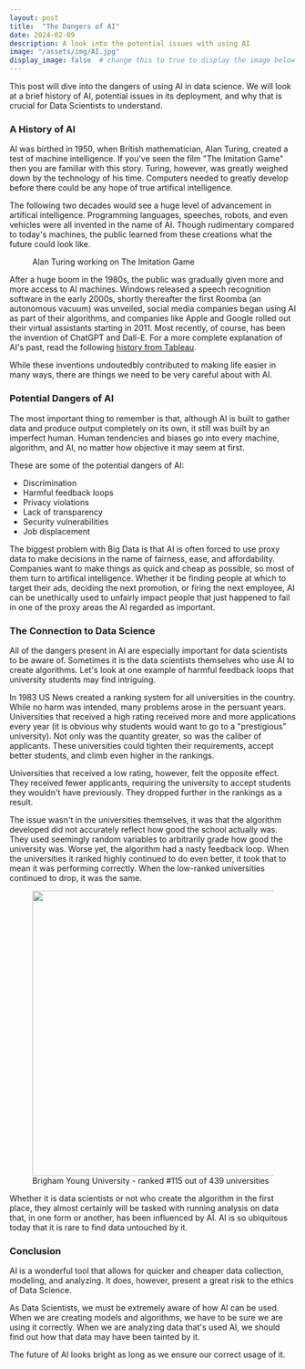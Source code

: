 ```yaml
---
layout: post
title:  "The Dangers of AI"
date: 2024-02-09
description: A look into the potential issues with using AI 
image: "/assets/img/AI.jpg"
display_image: false  # change this to true to display the image below the banner 
---
```

<p class="intro"><span class="dropcap">T</span>his post will dive into the dangers of using AI in data science. We will look at a brief history of AI, potential issues in its deployment, and why that is crucial for Data Scientists to understand.</p>


### A History of AI

AI was birthed in 1950, when British mathematician, Alan Turing, created a test of machine intelligence. If you've seen the film "The Imitation Game" then you are familiar with this story. Turing, however, was greatly weighed down by the technology of his time. Computers needed to greatly develop before there could be any hope of true artifical intelligence.

The following two decades would see a huge level of advancement in artifical intelligence. Programming languages, speeches, robots, and even vehicles were all invented in the name of AI. Though rudimentary compared to today's machines, the public learned from these creations what the future could look like.

<figure>
	<img src="{{site.url}}/{{site.baseurl}}/assets/img/alan_turing.jpg" alt=""> 
	<figcaption>Alan Turing working on The Imitation Game</figcaption>
</figure>

After a huge boom in the 1980s, the public was gradually given more and more access to AI machines. Windows released a speech recognition software in the early 2000s, shortly thereafter the first Roomba (an autonomous vacuum) was unveiled, social media companies began using AI as part of their algorithms, and companies like Apple and Google rolled out their virtual assistants starting in 2011. Most recently, of course, has been the invention of ChatGPT and Dall-E. For a more complete explanation of AI's past, read the following [history from Tableau](https://www.tableau.com/data-insights/ai/history#:~:text=Birth%20of%20AI%3A%201950%2D1956&text=into%20popular%20use.-,Dates%20of%20note%3A,ever%20learn%20the%20game%20independently.).

While these inventions undoutedbly contributed to making life easier in many ways, there are things we need to be very careful about with AI.


### Potential Dangers of AI

The most important thing to remember is that, although AI is built to gather data and produce output completely on its own, it still was built by an imperfect human. Human tendencies and biases go into every machine, algorithm, and AI, no matter how objective it may seem at first.

These are some of the potential dangers of AI:
* Discrimination
* Harmful feedback loops
* Privacy violations
* Lack of transparency
* Security vulnerabilities
* Job displacement

The biggest problem with Big Data is that AI is often forced to use proxy data to make decisions in the name of fairness, ease, and affordability. Companies want to make things as quick and cheap as possible, so most of them turn to artifical intelligence. Whether it be finding people at which to target their ads, deciding the next promotion, or firing the next employee, AI can be unethically used to unfairly impact people that just happened to fail in one of the proxy areas the AI regarded as important.


### The Connection to Data Science

All of the dangers present in AI are especially important for data scientists to be aware of. Sometimes it is the data scientists themselves who use AI to create algorithms. Let's look at one example of harmful feedback loops that university students may find intriguing.

In 1983 US News created a ranking system for all universities in the country. While no harm was intended, many problems arose in the persuant years. Universities that received a high rating received more and more applications every year (it is obvious why students would want to go to a "prestigious" university). Not only was the quantity greater, so was the caliber of applicants. These universities could tighten their requirements, accept better students, and climb even higher in the rankings.

Universities that received a low rating, however, felt the opposite effect. They received fewer applicants, requiring the university to accept students they wouldn't have previously. They dropped further in the rankings as a result.

The issue wasn't in the universities themselves, it was that the algorithm developed did not accurately reflect how good the school actually was. They used seemingly random variables to arbitrarily grade how good the university was. Worse yet, the algorithm had a nasty feedback loop. When the universities it ranked highly continued to do even better, it took that to mean it was performing correctly. When the low-ranked universities continued to drop, it was the same.

<figure>
	<img src="{{site.url}}/{{site.baseurl}}/assets/img/byu.jpg" alt="" style="width:500px;"/> 
	<figcaption>Brigham Young University - ranked #115 out of 439 universities</figcaption>
</figure>

Whether it is data scientists or not who create the algorithm in the first place, they almost certainly will be tasked with running analysis on data that, in one form or another, has been influenced by AI. AI is so ubiquitous today that it is rare to find data untouched by it.


### Conclusion

AI is a wonderful tool that allows for quicker and cheaper data collection, modeling, and analyzing. It does, however, present a great risk to the ethics of Data Science.

As Data Scientists, we must be extremely aware of how AI can be used. When we are creating models and algorithms, we have to be sure we are using it correctly. When we are analyzing data that's used AI, we should find out how that data may have been tainted by it.

The future of AI looks bright as long as we ensure our correct usage of it.